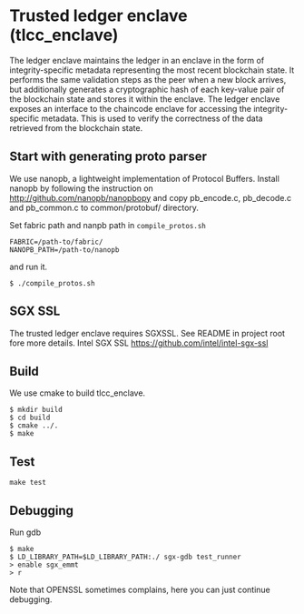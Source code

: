 # Trusted ledger enclave (tlcc_enclave)

The ledger enclave maintains the ledger in an enclave in the form of
integrity-specific metadata representing the most recent blockchain state. It
performs the same validation steps as the peer when a new block arrives, but
additionally generates a cryptographic hash of each key-value pair of the
blockchain state and stores it within the enclave. The ledger enclave exposes
an interface to the chaincode enclave for accessing the integrity-specific
metadata. This is used to verify the correctness of the data retrieved from
the blockchain state.

## Start with generating proto parser

We use nanopb, a lightweight implementation of Protocol Buffers.
Install nanopb by following the instruction on http://github.com/nanopb/nanopbopy and copy pb_encode.c, pb_decode.c and pb_common.c to common/protobuf/ directory.

Set fabric path and nanpb path in ``compile_protos.sh`` 

    FABRIC=/path-to/fabric/
    NANOPB_PATH=/path-to/nanopb

and run it.

    $ ./compile_protos.sh

## SGX SSL

The trusted ledger enclave requires SGXSSL. See README in project root
fore more details. Intel SGX SSL https://github.com/intel/intel-sgx-ssl

## Build

We use cmake to build tlcc_enclave.

    $ mkdir build 
    $ cd build
    $ cmake ../.
    $ make

## Test

    make test

## Debugging

Run gdb

    $ make
    $ LD_LIBRARY_PATH=$LD_LIBRARY_PATH:./ sgx-gdb test_runner
    > enable sgx_emmt
    > r
Note that OPENSSL sometimes complains, here you can just continue debugging.
